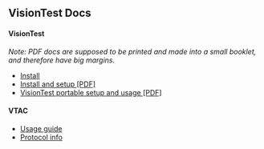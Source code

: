## VisionTest Docs

#### VisionTest
*Note: PDF docs are supposed to be printed and made into a small booklet, and therefore have big margins.*
* [Install](https://github.com/Matthiasclee/VisionTest/blob/master/docs/install.md)
* [Install and setup \[PDF\]](https://github.com/Matthiasclee/VisionTest/blob/master/docs/VisionTest%20install%20guide.pdf)
* [VisionTest portable setup and usage \[PDF\]](https://github.com/Matthiasclee/VisionTest/blob/master/docs/VisionTest%20Portable%20setup%20guide.pdf)

#### VTAC
* [Usage guide](https://github.com/Matthiasclee/VisionTest/blob/master/docs/vtac.md)
* [Protocol info](https://github.com/Matthiasclee/VisionTest/blob/master/docs/vtac_protocol.md)
